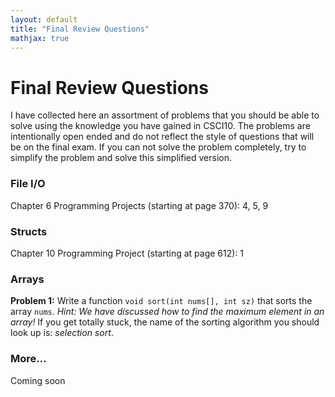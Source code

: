 ```yaml
---
layout: default
title: "Final Review Questions"
mathjax: true
---
```


# Final Review Questions

I have collected here an assortment of problems that you should be able to solve
using the knowledge you have gained in CSCI10. The problems are intentionally
open ended and do not reflect the style of questions that will be on the final
exam. If you can not solve the problem completely, try to simplify the problem
and solve this simplified version.

### File I/O

Chapter 6 Programming Projects (starting at page 370): 4, 5, 9

### Structs

Chapter 10 Programming Project (starting at page 612): 1

### Arrays

__Problem 1:__ Write a function `void sort(int nums[], int sz)` that sorts the
array `nums`. _Hint: We have discussed how to find the maximum element in an array!_ If you get totally stuck, the name of the sorting algorithm you should
look up is: _selection sort_.

### More...

Coming soon
